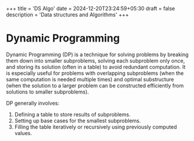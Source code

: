 +++
title = 'DS Algo'
date = 2024-12-20T23:24:59+05:30
draft = false
description = 'Data structures and Algorithms'
+++

# Dynamic Programming

Dynamic Programming (DP) is a technique for solving problems by breaking them down into smaller subproblems, solving each subproblem only once, and storing its solution (often in a table) to avoid redundant computation. It is especially useful for problems with overlapping subproblems (when the same computation is needed multiple times) and optimal substructure (when the solution to a larger problem can be constructed efficiently from solutions to smaller subproblems).

DP generally involves:
  1. Defining a table to store results of subproblems.
  2. Setting up base cases for the smallest subproblems.
  3. Filling the table iteratively or recursively using previously computed values.
